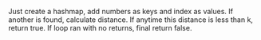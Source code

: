 Just create a hashmap, add numbers as keys and index as values. If another is found, calculate distance. If anytime this distance is less than k, return true. If loop ran with no returns, final return false.